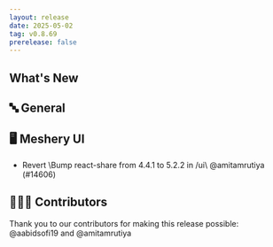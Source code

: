 ```yaml
---
layout: release
date: 2025-05-02
tag: v0.8.69
prerelease: false
---
```


## What's New
## 🔤 General
## 🖥 Meshery UI

- Revert \Bump react-share from 4.4.1 to 5.2.2 in /ui\ @amitamrutiya (#14606)

## 👨🏽‍💻 Contributors

Thank you to our contributors for making this release possible:
@aabidsofi19 and @amitamrutiya

